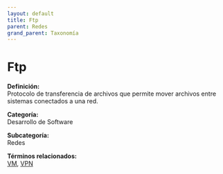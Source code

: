```yaml
---
layout: default
title: Ftp
parent: Redes
grand_parent: Taxonomía
---
```


# Ftp

**Definición:**  
Protocolo de transferencia de archivos que permite mover archivos entre sistemas conectados a una red.

**Categoría:**  
Desarrollo de Software

**Subcategoría:**  
Redes

**Términos relacionados:**  
[VM](https://maleniski.github.io/diccionario-angl-tec-mx/docs/taxonomia/desarrollo-de-software/redes/vm.html), [VPN](https://maleniski.github.io/diccionario-angl-tec-mx/docs/taxonomia/desarrollo-de-software/redes/vpn.html)
